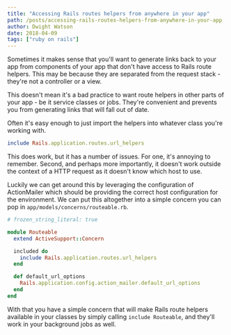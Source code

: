 ```yaml
---
title: "Accessing Rails routes helpers from anywhere in your app"
path: /posts/accessing-rails-routes-helpers-from-anywhere-in-your-app
author: Dwight Watson
date: 2018-04-09
tags: ["ruby on rails"]
---
```


Sometimes it makes sense that you'll want to generate links back  to your app from components of your app that don't have access to Rails route helpers. This may be because they are separated from the request stack - they're not a controller or a view.

This doesn't mean it's a bad practice to want route helpers in other parts of your app - be it service classes or jobs. They're convenient and prevents you from generating links that will fall out of date.

Often it's easy enough to just import the helpers into whatever class you're working with.

```rb
include Rails.application.routes.url_helpers
```

This does work, but it has a number of issues. For one, it's annoying to remember. Second, and perhaps more importantly, it doesn't work outside the context of a HTTP request as it doesn't know which host to use.

Luckily we can get around this by leveraging the configuration of ActionMailer which should be providing the correct host configuration for the environment. We can put this altogether into a simple concern you can pop in `app/models/concerns/routeable.rb`.

```rb
# frozen_string_literal: true

module Routeable
  extend ActiveSupport::Concern

  included do
    include Rails.application.routes.url_helpers
  end

  def default_url_options
    Rails.application.config.action_mailer.default_url_options
  end
end
```

With that you have a simple concern that will make Rails route helpers available in your classes by simply calling `include Routeable`, and they'll work in your background jobs as well.
